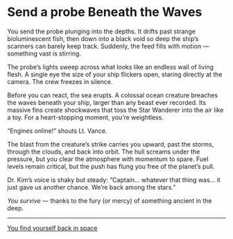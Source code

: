 # Send a probe Beneath the Waves

You send the probe plunging into the depths. It drifts past strange bioluminescent fish, then down into a black void so deep the ship’s scanners can barely keep track. Suddenly, the feed fills with motion — something vast is stirring.

The probe’s lights sweep across what looks like an endless wall of living flesh. A single eye the size of your ship flickers open, staring directly at the camera. The crew freezes in silence.

Before you can react, the sea erupts. A colossal ocean creature breaches the waves beneath your ship, larger than any beast ever recorded. Its massive fins create shockwaves that toss the Star Wanderer into the air like a toy. For a heart-stopping moment, you’re weightless.

“Engines online!” shouts Lt. Vance.

The blast from the creature’s strike carries you upward, past the storms, through the clouds, and back into orbit. The hull screams under the pressure, but you clear the atmosphere with momentum to spare. Fuel levels remain critical, but the push has flung you free of the planet’s pull.

Dr. Kim’s voice is shaky but steady:
“Captain… whatever that thing was… it just gave us another chance. We’re back among the stars.”

_You survive_ — thanks to the fury (or mercy) of something ancient in the deep.

---

[You find yourself back in space](intro.md)

